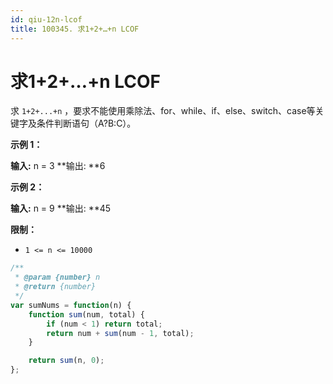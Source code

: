 ```yaml
---
id: qiu-12n-lcof
title: 100345. 求1+2+…+n LCOF
---
```


# 求1+2+…+n LCOF

求 `1+2+...+n` ，要求不能使用乘除法、for、while、if、else、switch、case等关键字及条件判断语句（A?B:C）。



**示例 1：**

**输入:** n = 3 **输出: **6

**示例 2：**

**输入:** n = 9 **输出: **45



**限制：**

-   `1 <= n <= 10000`



```javascript
/**
 * @param {number} n
 * @return {number}
 */
var sumNums = function(n) {
    function sum(num, total) {
        if (num < 1) return total;
        return num + sum(num - 1, total);
    }

    return sum(n, 0);
};
```